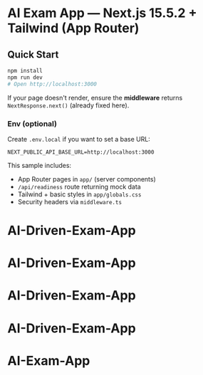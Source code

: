 # AI Exam App — Next.js 15.5.2 + Tailwind (App Router)

## Quick Start
```bash
npm install
npm run dev
# Open http://localhost:3000
```

If your page doesn't render, ensure the **middleware** returns `NextResponse.next()` (already fixed here).

### Env (optional)
Create `.env.local` if you want to set a base URL:
```
NEXT_PUBLIC_API_BASE_URL=http://localhost:3000
```

This sample includes:
- App Router pages in `app/` (server components)
- `/api/readiness` route returning mock data
- Tailwind + basic styles in `app/globals.css`
- Security headers via `middleware.ts`
# AI-Driven-Exam-App
# AI-Driven-Exam-App
# AI-Driven-Exam-App
# AI-Driven-Exam-App
# AI-Exam-App
